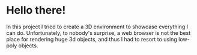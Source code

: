 # Hello there!

In this project I tried to create a 3D environment to showcase everything I can do. Unfortunately, to nobody's surprise, a web browser is not the best place for rendering huge 3d objects, and thus I had to resort to using low-poly objects.
